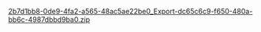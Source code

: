 [2b7d1bb8-0de9-4fa2-a565-48ac5ae22be0_Export-dc65c6c9-f650-480a-bb6c-4987dbbd9ba0.zip](https://github.com/dev-martin02/Recipe-app/files/13868521/2b7d1bb8-0de9-4fa2-a565-48ac5ae22be0_Export-dc65c6c9-f650-480a-bb6c-4987dbbd9ba0.zip)
